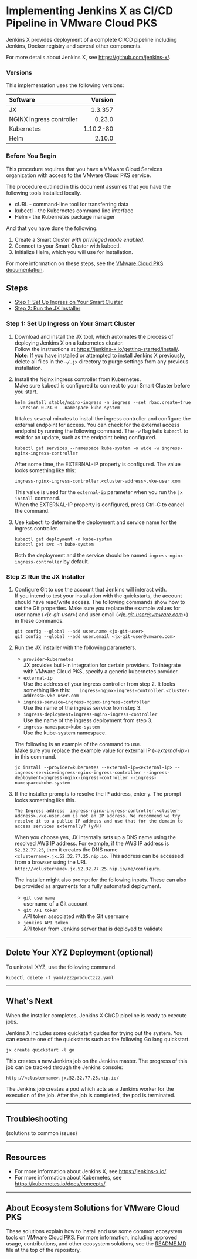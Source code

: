 # Implementing Jenkins X as CI/CD Pipeline in VMware Cloud PKS
Jenkins X provides deployment of a complete CI/CD pipeline including Jenkins, Docker registry and several other components.

For more details about Jenkins X, see <https://github.com/jenkins-x/>.

### Versions
This implementation uses the following versions:  

| Software | Version |
| :------ | ---: |
| JX      | 1.3.357 |
| NGINX ingress controller  | 0.23.0 |
| Kubernetes | 1.10.2-80 |
| Helm | 2.10.0 |

### Before You Begin
This procedure requires that you have a VMware Cloud Services organization with access to the VMware Cloud PKS service.  

The procedure outlined in this document assumes that you have the following tools installed locally.
- cURL - command-line tool for transferring data
- kubectl - the Kubernetes command line interface
- Helm - the Kubernetes package manager

And that you have done the following.
1. Create a Smart Cluster *with privileged mode enabled*.
2. Connect to your Smart Cluster with kubectl.
3. Initialize Helm, which you will use for installation.

For more information on these steps, see the [VMware Cloud PKS documentation](https://docs.vmware.com/en/VMware-Cloud-PKS/index.html).

## Steps 
- [Step 1: Set Up Ingress on Your Smart Cluster](#set-up-ingress-on-your-smart-cluster)
- [Step 2: Run the JX Installer](#run-the-jx-installer)  

### Step 1: Set Up Ingress on Your Smart Cluster
1. Download and install the JX tool, which automates the process of deploying Jenkins X on a kubernetes cluster.  
   Follow the instructions at <https://jenkins-x.io/getting-started/install/>.  
   **Note:** If you have installed or attempted to install Jenkins X previously, delete all files in the ```~/.jx``` directory to purge settings from any previous installation.

2. Install the Nginx ingress controller from Kubernetes.  
   Make sure kubectl is configured to connect to your Smart Cluster before you start.
   ```
   helm install stable/nginx-ingress -n ingress --set rbac.create=true --version 0.23.0 --namespace kube-system
   ```
   It takes several minutes to install the ingress controller and configure the external endpoint for access. You can check for the external access endpoint by running the following command. The ```-w``` flag tells ```kubectl``` to wait for an update, such as the endpoint being configured. 
   ```
   kubectl get services --namespace kube-system -o wide -w ingress-nginx-ingress-controller
   ```
   After some time, the EXTERNAL-IP property is configured. The value looks something like this: 
   ```
   ingress-nginx-ingress-controller.<cluster-address>.vke-user.com
   ```
   This value is used for the ```external-ip``` parameter when you run the ```jx install``` command.  
   When the EXTERNAL-IP property is configured, press Ctrl-C to cancel the command. 

3. Use kubectl to determine the deployment and service name for the ingress controller.
   ```
   kubectl get deployment -n kube-system
   kubectl get svc -n kube-system
   ```
   Both the deployment and the service should be named ```ingress-nginx-ingress-controller``` by default.  

### Step 2: Run the JX Installer

1. Configure Git to use the account that Jenkins will interact with.  
   If you intend to test your installation with the quickstarts, the account should have read/write access. The following commands show how to set the Git properties. Make sure you replace the example values for user name (*\<jx-git-user\>*) and user email (*\<jx-git-user@vmware.com\>*) in these commands.
   ```
   git config --global --add user.name <jx-git-user>
   git config --global --add user.email <jx-git-user@vmware.com>
   ```

2. Run the JX installer with the following parameters.
    - ```provider=kubernetes```  
    JX provides built-in integration for certain providers. To integrate with VMware Cloud PKS, specify a generic kubernetes provider.
    - ```external-ip```  
    Use the address of your ingress controller from step 2. It looks something like this: ```   ingress-nginx-ingress-controller.<cluster-address>.vke-user.com```
    - ```ingress-service=ingress-nginx-ingress-controller```  
    Use the name of the ingress service from step 3.
    - ```ingress-deployment=ingress-nginx-ingress-controller```  
    Use the name of the ingress deployment from step 3.
    - ```ingress-namespace=kube-system```  
    Use the kube-system namespace.
    
    The following is an example of the command to use.  
    Make sure you replace the example value for external IP (*\<external-ip\>*) in this command.
    ```
    jx install --provider=kubernetes --external-ip=<external-ip> --ingress-service=ingress-nginx-ingress-controller --ingress-deployment=ingress-nginx-ingress-controller --ingress-namespace=kube-system
    ```
3. If the installer prompts to resolve the IP address, enter ```y```.
   The prompt looks something like this.
   ```
   The Ingress address  ingress-nginx-ingress-controller.<cluster-address>.vke-user.com is not an IP address. We recommend we try resolve it to a public IP address and use that for the domain to access services externally? (y/N)
   ```
   When you choose yes, JX internally sets up a DNS name using the resolved AWS IP address. For example, if the AWS IP address is ```52.32.77.25```, then it creates the DNS name ```<clustername>.jx.52.32.77.25.nip.io```. This address can be accessed from a browser using the URL ```http://<clustername>.jx.52.32.77.25.nip.io/me/configure```. 

   The installer might also prompt for the following inputs. These can also be provided as arguments for a fully automated deployment.
    - ```git username```  
      username of a Git account
    - ```git API token```  
      API token associated with the Git username
    - ```jenkins API token```  
      API token from Jenkins server that is deployed to validate  

---
## Delete Your XYZ Deployment (optional)
To uninstall XYZ, use the following command.
```
kubectl delete -f yaml/zzzproductzzz.yaml
```  

---
## What's Next
When the installer completes, Jenkins X CI/CD pipeline is ready to execute jobs. 

Jenkins X includes some quickstart guides for trying out the system. You can execute one of the quickstarts such as the following Go lang quickstart.

```
jx create quickstart -l go
```
This creates a new Jenkins job on the Jenkins master. The progress of this job can be tracked through the Jenkins console:
```
http://<clustername>.jx.52.32.77.25.nip.io/
```
The Jenkins job creates a pod which acts as a Jenkins worker for the execution of the job. After the job is completed, the pod is terminated. 

---
## Troubleshooting
(solutions to common issues)  

---
## Resources
- For more information about Jenkins X, see https://jenkins-x.io/.
- For more information about Kubernetes, see https://kubernetes.io/docs/concepts/.  

---
## About Ecosystem Solutions for VMware Cloud PKS
These solutions explain how to install and use some common ecosystem tools on VMware Cloud PKS. For more information, including approved usage, contributions, and other ecosystem solutions, see the [README.MD](../README.MD) file at the top of the repository.
